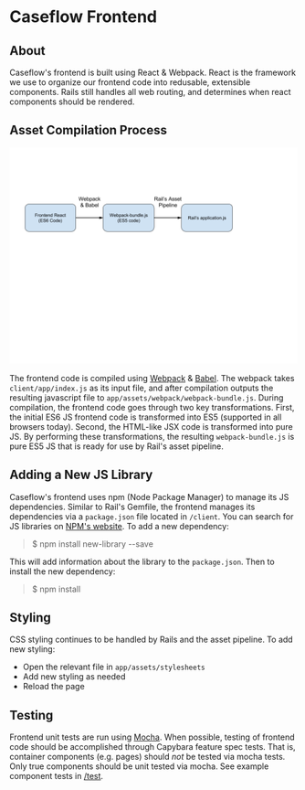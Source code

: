 # Caseflow Frontend

## About

Caseflow's frontend is built using React & Webpack. React is the framework we use to organize our frontend code into redusable, extensible components. Rails still handles all web routing, and determines when react components should be rendered.

## Asset Compilation Process

![Screenshot of Asset Compile](./asset-compile-diagram.png "Asset Compile Diagram")

The frontend code is compiled using [Webpack](https://webpack.github.io/) & [Babel](https://babeljs.io/). The webpack takes `client/app/index.js` as its input file, and after compilation outputs the resulting javascript file to `app/assets/webpack/webpack-bundle.js`. During compilation, the frontend code goes through two key transformations. First, the initial ES6 JS frontend code is transformed into ES5 (supported in all browsers today). Second, the HTML-like JSX code is transformed into pure JS. By performing these transformations, the resulting `webpack-bundle.js` is pure ES5 JS that is ready for use by Rail's asset pipeline.

## Adding a New JS Library

Caseflow's frontend uses npm (Node Package Manager) to manage its JS dependencies. Similar to Rail's Gemfile, the frontend manages its dependencies via a `package.json` file located in `/client`. You can search for JS libraries on [NPM's website](https://www.npmjs.com/). To add a new dependency:

> $ npm install new-library --save

This will add information about the library to the `package.json`. Then to install the new dependency:

> $ npm install

## Styling

CSS styling continues to be handled by Rails and the asset pipeline. To add new styling:

- Open the relevant file in `app/assets/stylesheets`
- Add new styling as needed
- Reload the page


## Testing

Frontend unit tests are run using [Mocha](https://mochajs.org/). When possible, testing of frontend code should be accomplished through Capybara feature spec tests. That is, container components (e.g. pages) should _not_ be tested via mocha tests. Only true components should be unit tested via mocha. See example component tests in [/test](test).
